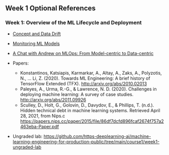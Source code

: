 ## Week 1 Optional References

### Week 1: Overview of the ML Lifecycle and Deployment

- [Concept and Data Drift](https://towardsdatascience.com/machine-learning-in-production-why-you-should-care-about-data-and-concept-drift-d96d0bc907fb)

- [Monitoring ML Models](https://christophergs.com/machine%20learning/2020/03/14/how-to-monitor-machine-learning-models/)

- [A Chat with Andrew on MLOps: From Model-centric to Data-centric](https://www.youtube.com/watch?v=06-AZXmwHjo)

- Papers:
  - Konstantinos, Katsiapis, Karmarkar, A., Altay, A., Zaks, A., Polyzotis, N., … Li, Z. (2020). Towards ML Engineering: A brief history of TensorFlow Extended (TFX). 
  http://arxiv.org/abs/2010.02013
  - Paleyes, A., Urma, R.-G., & Lawrence, N. D. (2020). Challenges in deploying machine learning: A survey of case studies. 
http://arxiv.org/abs/2011.09926
  - Sculley, D., Holt, G., Golovin, D., Davydov, E., & Phillips, T. (n.d.). Hidden technical debt in machine learning systems. Retrieved April 28, 2021, from Nips.c https://papers.nips.cc/paper/2015/file/86df7dcfd896fcaf2674f757a2463eba-Paper.pdf
- Ungraded lab: https://github.com/https-deeplearning-ai/machine-learning-engineering-for-production-public/tree/main/course1/week1-ungraded-lab
